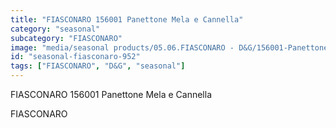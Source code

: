 ```yaml
---
title: "FIASCONARO 156001 Panettone Mela e Cannella"
category: "seasonal"
subcategory: "FIASCONARO"
image: "media/seasonal products/05.06.FIASCONARO - D&G/156001-Panettone-Mela-e-Cannella.jpg"
id: "seasonal-fiasconaro-952"
tags: ["FIASCONARO", "D&G", "seasonal"]
---
```


FIASCONARO 156001 Panettone Mela e Cannella

FIASCONARO
